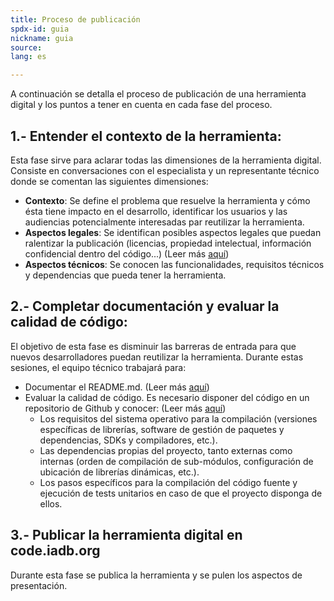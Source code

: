 ```yaml
---
title: Proceso de publicación
spdx-id: guia
nickname: guia
source: 
lang: es

---
```

A continuación se detalla el proceso de publicación de una herramienta digital y los puntos a tener en cuenta en cada fase del proceso.

## 1.- Entender el contexto de la herramienta:
Esta fase sirve para aclarar todas las dimensiones de la herramienta digital. Consiste en conversaciones con el especialista y un representante técnico donde se comentan las siguientes dimensiones:
* **Contexto**: Se define el problema que resuelve la herramienta y cómo ésta tiene impacto en el desarrollo, identificar los usuarios y las audiencias potencialmente interesadas par reutilizar la herramienta.
* **Aspectos legales**: Se identifican posibles aspectos legales que puedan ralentizar la publicación (licencias, propiedad intelectual, información confidencial dentro del código...) (Leer más [aquí](https://el-bid.github.io/guia-de-publicacion/documents/licenciamiento/))
* **Aspectos técnicos**: Se conocen las funcionalidades, requisitos técnicos y dependencias que pueda tener la herramienta.
## 2.- Completar documentación y evaluar la calidad de código:
El objetivo de esta fase es disminuir las barreras de entrada para que nuevos desarrolladores puedan reutilizar la herramienta. Durante estas sesiones, el equipo técnico trabajará para:
* Documentar el README.md. (Leer más [aquí](https://el-bid.github.io/guia-de-publicacion/documents/documentacion/))
* Evaluar la calidad de código. Es necesario disponer del código en un repositorio de Github y conocer: (Leer más [aquí](https://el-bid.github.io/guia-de-publicacion/documents/evaluacion/)) 
  - Los requisitos del sistema operativo para la compilación (versiones específicas de librerías, software de gestión de paquetes y dependencias, SDKs y compiladores, etc.).
  - Las dependencias propias del proyecto, tanto externas como internas (orden de compilación de sub-módulos, configuración de ubicación de librerías dinámicas, etc.).
  - Los pasos específicos para la compilación del código fuente y ejecución de tests unitarios en caso de que el proyecto disponga de ellos.
## 3.- Publicar la herramienta digital en code.iadb.org
Durante esta fase se publica la herramienta y se pulen los aspectos de presentación. 

<style> .ocultar_breadcrumb_ingles{ display:none; } .ocultar_home_ingles{ display:none; } </style>
